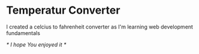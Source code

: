 # Temperatur Converter


I created a celcius to fahrenheit converter as I'm learning web development fundamentals

_* I hope You enjoyed it *_
